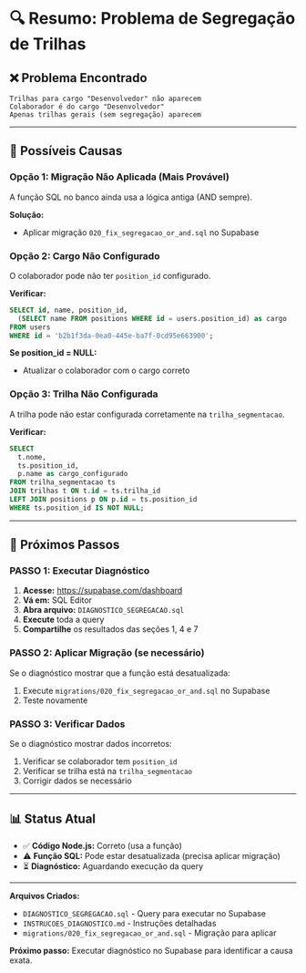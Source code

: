 # 🔍 Resumo: Problema de Segregação de Trilhas

## ❌ **Problema Encontrado**

```
Trilhas para cargo "Desenvolvedor" não aparecem
Colaborador é do cargo "Desenvolvedor"
Apenas trilhas gerais (sem segregação) aparecem
```

---

## 🎯 **Possíveis Causas**

### **Opção 1: Migração Não Aplicada** (Mais Provável)

A função SQL no banco ainda usa a lógica antiga (AND sempre).

**Solução:**
- Aplicar migração `020_fix_segregacao_or_and.sql` no Supabase

### **Opção 2: Cargo Não Configurado**

O colaborador pode não ter `position_id` configurado.

**Verificar:**
```sql
SELECT id, name, position_id, 
  (SELECT name FROM positions WHERE id = users.position_id) as cargo
FROM users 
WHERE id = 'b2b1f3da-0ea0-445e-ba7f-0cd95e663900';
```

**Se position_id = NULL:**
- Atualizar o colaborador com o cargo correto

### **Opção 3: Trilha Não Configurada**

A trilha pode não estar configurada corretamente na `trilha_segmentacao`.

**Verificar:**
```sql
SELECT 
  t.nome,
  ts.position_id,
  p.name as cargo_configurado
FROM trilha_segmentacao ts
JOIN trilhas t ON t.id = ts.trilha_id
LEFT JOIN positions p ON p.id = ts.position_id
WHERE ts.position_id IS NOT NULL;
```

---

## 🚀 **Próximos Passos**

### **PASSO 1: Executar Diagnóstico**

1. **Acesse:** https://supabase.com/dashboard
2. **Vá em:** SQL Editor
3. **Abra arquivo:** `DIAGNOSTICO_SEGREGACAO.sql`
4. **Execute** toda a query
5. **Compartilhe** os resultados das seções 1, 4 e 7

### **PASSO 2: Aplicar Migração (se necessário)**

Se o diagnóstico mostrar que a função está desatualizada:

1. Execute `migrations/020_fix_segregacao_or_and.sql` no Supabase
2. Teste novamente

### **PASSO 3: Verificar Dados**

Se o diagnóstico mostrar dados incorretos:

1. Verificar se colaborador tem `position_id`
2. Verificar se trilha está na `trilha_segmentacao`
3. Corrigir dados se necessário

---

## 📊 **Status Atual**

- ✅ **Código Node.js:** Correto (usa a função)
- ⚠️ **Função SQL:** Pode estar desatualizada (precisa aplicar migração)
- ⏳ **Diagnóstico:** Aguardando execução da query

---

**Arquivos Criados:**
- `DIAGNOSTICO_SEGREGACAO.sql` - Query para executar no Supabase
- `INSTRUCOES_DIAGNOSTICO.md` - Instruções detalhadas
- `migrations/020_fix_segregacao_or_and.sql` - Migração para aplicar

**Próximo passo:** Executar diagnóstico no Supabase para identificar a causa exata.

